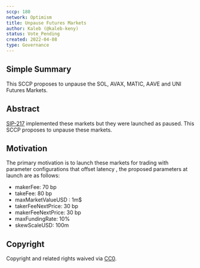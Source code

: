 ```yaml
---
sccp: 180
network: Optimism
title: Unpause Futures Markets
author: Kaleb (@kaleb-keny)
status: Vote_Pending
created: 2022-04-08
type: Governance
---
```


## Simple Summary

<!--"If you can't explain it simply, you don't understand it well enough." Provide a simplified and layman-accessible explanation of the SCCP.-->

This SCCP proposes to unpause the SOL, AVAX, MATIC, AAVE and UNI Futures Markets.

## Abstract

<!--A short (~200 word) description of the variable change proposed.-->

[SIP-217](https://sips.synthetix.io/sips/sip-217/) implemented these markets but they were launched as paused. This SCCP proposes to unpause these markets.


## Motivation

<!--The motivation is critical for SCCPs that want to update variables within Synthetix. It should clearly explain why the existing variable is not incentive aligned. SCCP submissions without sufficient motivation may be rejected outright.-->

The primary motivation is to launch these markets for trading with parameter configurations that offset latency , the proposed parameters at launch are as follows:
- makerFee: 70 bp
- takeFee: 80 bp
- maxMarketValueUSD : 1m$
- takerFeeNextPrice: 30 bp
- makerFeeNextPrice: 30 bp
- maxFundingRate: 10%
- skewScaleUSD: 100m


## Copyright

Copyright and related rights waived via [CC0](https://creativecommons.org/publicdomain/zero/1.0/).
